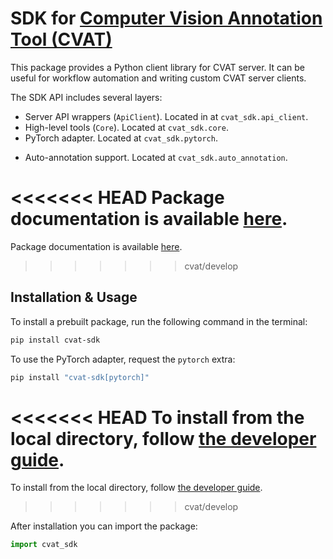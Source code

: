 # SDK for [Computer Vision Annotation Tool (CVAT)](https://github.com/cvat-ai/cvat)

This package provides a Python client library for CVAT server. It can be useful for
workflow automation and writing custom CVAT server clients.

The SDK API includes several layers:

- Server API wrappers (`ApiClient`). Located in at `cvat_sdk.api_client`.
- High-level tools (`Core`). Located at `cvat_sdk.core`.
- PyTorch adapter. Located at `cvat_sdk.pytorch`.
* Auto-annotation support. Located at `cvat_sdk.auto_annotation`.

<<<<<<< HEAD
Package documentation is available [here](https://opencv.github.io/cvat/docs/api_sdk/sdk).
=======
Package documentation is available [here](https://docs.cvat.ai/docs/api_sdk/sdk).
>>>>>>> cvat/develop

## Installation & Usage

To install a prebuilt package, run the following command in the terminal:

```bash
pip install cvat-sdk
```

To use the PyTorch adapter, request the `pytorch` extra:

```bash
pip install "cvat-sdk[pytorch]"
```

<<<<<<< HEAD
To install from the local directory, follow [the developer guide](https://opencv.github.io/cvat/docs/api_sdk/sdk/developer_guide).
=======
To install from the local directory, follow [the developer guide](https://docs.cvat.ai/docs/api_sdk/sdk/developer_guide).
>>>>>>> cvat/develop

After installation you can import the package:

```python
import cvat_sdk
```
